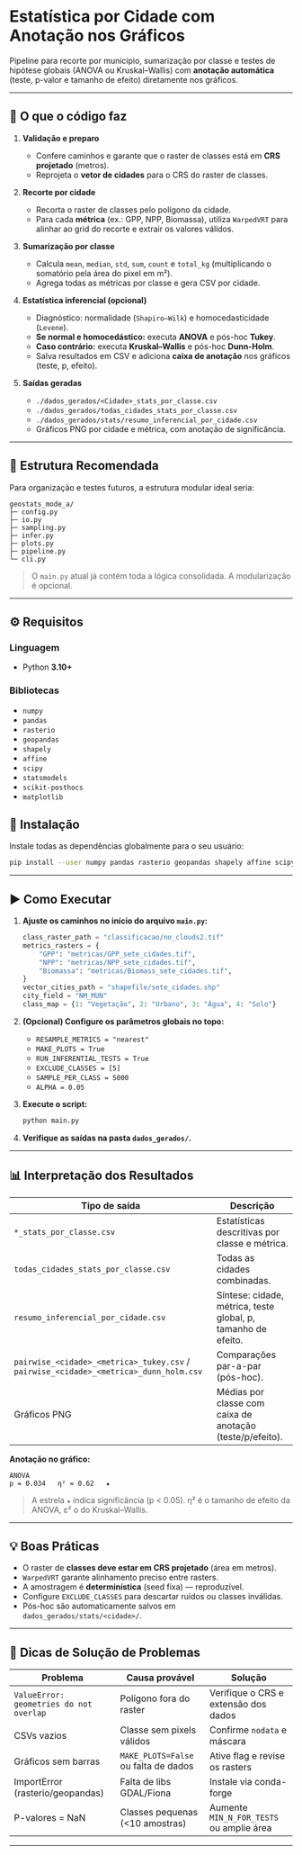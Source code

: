 # Estatística por Cidade com Anotação nos Gráficos

Pipeline para recorte por município, sumarização por classe e testes de hipótese globais (ANOVA ou Kruskal–Wallis) com **anotação automática** (teste, p-valor e tamanho de efeito) diretamente nos gráficos.

---

## 🧩 O que o código faz

1. **Validação e preparo**
   - Confere caminhos e garante que o raster de classes está em **CRS projetado** (metros).
   - Reprojeta o **vetor de cidades** para o CRS do raster de classes.

2. **Recorte por cidade**
   - Recorta o raster de classes pelo polígono da cidade.
   - Para cada **métrica** (ex.: GPP, NPP, Biomassa), utiliza `WarpedVRT` para alinhar ao grid do recorte e extrair os valores válidos.

3. **Sumarização por classe**
   - Calcula `mean`, `median`, `std`, `sum`, `count` e `total_kg` (multiplicando o somatório pela área do pixel em m²).
   - Agrega todas as métricas por classe e gera CSV por cidade.

4. **Estatística inferencial (opcional)**
   - Diagnóstico: normalidade (`Shapiro–Wilk`) e homocedasticidade (`Levene`).
   - **Se normal e homocedástico:** executa **ANOVA** e pós-hoc **Tukey**.
   - **Caso contrário:** executa **Kruskal–Wallis** e pós-hoc **Dunn-Holm**.
   - Salva resultados em CSV e adiciona **caixa de anotação** nos gráficos (teste, p, efeito).

5. **Saídas geradas**
   - `./dados_gerados/<Cidade>_stats_por_classe.csv`  
   - `./dados_gerados/todas_cidades_stats_por_classe.csv`  
   - `./dados_gerados/stats/resumo_inferencial_por_cidade.csv`  
   - Gráficos PNG por cidade e métrica, com anotação de significância.

---

## 📂 Estrutura Recomendada

Para organização e testes futuros, a estrutura modular ideal seria:

```
geostats_mode_a/
├─ config.py
├─ io.py
├─ sampling.py
├─ infer.py
├─ plots.py
├─ pipeline.py
└─ cli.py
```

> O `main.py` atual já contém toda a lógica consolidada. A modularização é opcional.

---

## ⚙️ Requisitos

### Linguagem
- Python **3.10+**

### Bibliotecas
- `numpy`
- `pandas`
- `rasterio`
- `geopandas`
- `shapely`
- `affine`
- `scipy`
- `statsmodels`
- `scikit-posthocs`
- `matplotlib`

## 💾 Instalação

Instale todas as dependências globalmente para o seu usuário:

```bash
pip install --user numpy pandas rasterio geopandas shapely affine scipy statsmodels scikit-posthocs matplotlib
```

---

## ▶️ Como Executar

1. **Ajuste os caminhos no início do arquivo `main.py`:**

   ```python
   class_raster_path = "classificacao/no_clouds2.tif"
   metrics_rasters = {
       "GPP": "metricas/GPP_sete_cidades.tif",
       "NPP": "metricas/NPP_sete_cidades.tif",
       "Biomassa": "metricas/Biomass_sete_cidades.tif",
   }
   vector_cities_path = "shapefile/sete_cidades.shp"
   city_field = "NM_MUN"
   class_map = {1: "Vegetação", 2: "Urbano", 3: "Água", 4: "Solo"}
   ```

2. **(Opcional) Configure os parâmetros globais no topo:**

   * `RESAMPLE_METRICS = "nearest"`
   * `MAKE_PLOTS = True`
   * `RUN_INFERENTIAL_TESTS = True`
   * `EXCLUDE_CLASSES = [5]`
   * `SAMPLE_PER_CLASS = 5000`
   * `ALPHA = 0.05`

3. **Execute o script:**

   ```bash
   python main.py
   ```

4. **Verifique as saídas na pasta `dados_gerados/`.**

---

## 📊 Interpretação dos Resultados

| Tipo de saída                                                                         | Descrição                                                     |
| ------------------------------------------------------------------------------------- | ------------------------------------------------------------- |
| `*_stats_por_classe.csv`                                                              | Estatísticas descritivas por classe e métrica.                |
| `todas_cidades_stats_por_classe.csv`                                                  | Todas as cidades combinadas.                                  |
| `resumo_inferencial_por_cidade.csv`                                                   | Síntese: cidade, métrica, teste global, p, tamanho de efeito. |
| `pairwise_<cidade>_<metrica>_tukey.csv` / `pairwise_<cidade>_<metrica>_dunn_holm.csv` | Comparações par-a-par (pós-hoc).                              |
| Gráficos PNG                                                                          | Médias por classe com caixa de anotação (teste/p/efeito).     |

**Anotação no gráfico:**

```
ANOVA
p = 0.034   η² = 0.62   ★
```

> A estrela `★` indica significância (p < 0.05).
> η² é o tamanho de efeito da ANOVA, ε² o do Kruskal–Wallis.

---

## 💡 Boas Práticas

* O raster de **classes deve estar em CRS projetado** (área em metros).
* `WarpedVRT` garante alinhamento preciso entre rasters.
* A amostragem é **determinística** (seed fixa) — reproduzível.
* Configure `EXCLUDE_CLASSES` para descartar ruídos ou classes inválidas.
* Pós-hoc são automaticamente salvos em `dados_gerados/stats/<cidade>/`.

---

## 🧠 Dicas de Solução de Problemas

| Problema                                | Causa provável                       | Solução                                  |
| --------------------------------------- | ------------------------------------ | ---------------------------------------- |
| `ValueError: geometries do not overlap` | Polígono fora do raster              | Verifique o CRS e extensão dos dados     |
| CSVs vazios                             | Classe sem pixels válidos            | Confirme `nodata` e máscara              |
| Gráficos sem barras                     | `MAKE_PLOTS=False` ou falta de dados | Ative flag e revise os rasters           |
| ImportError (rasterio/geopandas)        | Falta de libs GDAL/Fiona             | Instale via conda-forge                  |
| P-valores = NaN                         | Classes pequenas (<10 amostras)      | Aumente `MIN_N_FOR_TESTS` ou amplie área |

---

